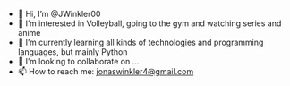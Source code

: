 - 👋 Hi, I’m @JWinkler00
- 👀 I’m interested in Volleyball, going to the gym and watching series and anime
- 🌱 I’m currently learning all kinds of technologies and programming languages, but mainly Python
- 💞️ I’m looking to collaborate on ...
- 📫 How to reach me: jonaswinkler4@gmail.com

<!---
JWinkler00/JWinkler00 is a ✨ special ✨ repository because its `README.md` (this file) appears on your GitHub profile.
You can click the Preview link to take a look at your changes.
--->
